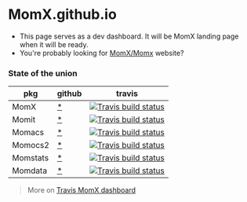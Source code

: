 # MomX.github.io

* This page serves as a dev dashboard. It will be MomX landing page when it will be ready.
* You're probably looking for [MomX/Momx](http://momx.github.io/MomX/) website?

### State of the union

| pkg      | github                                | travis |
| -------- | ------------------------------------- | ------ |
| MomX     | [*](https://github.com/MomX/MomX)     | [![Travis build status](https://travis-ci.org/MomX/MomX.svg?branch=master)](https://travis-ci.org/MomX/MomX)         |
| Momit    | [*](https://github.com/MomX/Momit)    | [![Travis build status](https://travis-ci.org/MomX/Momit.svg?branch=master)](https://travis-ci.org/MomX/Momit)       |
| Momacs   | [*](https://github.com/MomX/Momacs)   | [![Travis build status](https://travis-ci.org/MomX/Momacs.svg?branch=master)](https://travis-ci.org/MomX/Momacs)     |
| Momocs2  | [*](https://github.com/MomX/Momocs2)  | [![Travis build status](https://travis-ci.org/MomX/Momocs2.svg?branch=master)](https://travis-ci.org/MomX/Momocs2)   |
| Momstats | [*](https://github.com/MomX/Momstats) | [![Travis build status](https://travis-ci.org/MomX/Momstats.svg?branch=master)](https://travis-ci.org/MomX/Momstats) |
| Momdata  | [*](https://github.com/MomX/Momdata)  | [![Travis build status](https://travis-ci.org/MomX/Momdata.svg?branch=master)](https://travis-ci.org/MomX/Momdata)   |


> More on [Travis MomX dashboard](https://travis-ci.org/github/MomX)
